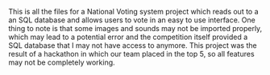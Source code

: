 This is all the files for a National Voting system project which reads out to a an SQL database and allows users to vote in an easy to use interface. One thing to note is that some images and sounds may not be imported properly, which may lead to a potential error and the competition itself provided a SQL database that I may not have access to anymore. This project was the result of a hackathon in which our team placed in the top 5, so all features may not be completely working.

